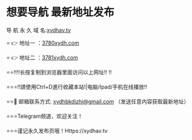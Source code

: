 # 想要导航 最新地址发布

导 航 永 久 域 名:[xydhav.tv](HttpS://3780xydh.com:8888/?channel=boke1)

⭐️ 👉 地址一 ：[3780xydh.com](HttpS://3780xydh.com:8888/?channel=boke1)

⭐️ 👉 地址二 ：[3781xydh.com](HttpS://3781xydh.com:8888/?channel=boke1)

⭐️⭐️‼️‼️长按复制到浏览器里面访问以上网址‼️ ‼️

⭐️⭐️⭐️‼️請使用Ctrl+D進行收藏本站!|电脑/Ipad/手机在线播放‼️

⭐️⭐️📧 邮箱联系方式: xydhbkdizhi@gmail.com （发送任意内容获取最新地址）

⭐️⭐️⭐️Telegram频道，欢迎关注！

⭐️⭐️⭐️谨记永久发布页哦！Https://xydhav.tv
